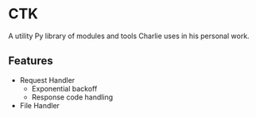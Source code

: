 # CTK
A utility Py library of modules and tools Charlie uses in his personal work.

## Features
- Request Handler
  - Exponential backoff
  - Response code handling
- File Handler
